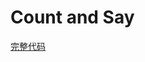 # Count and Say
[完整代码](https://github.com/ludandandan/LeetCode/blob/master/01String/38CountAndSay.cpp)